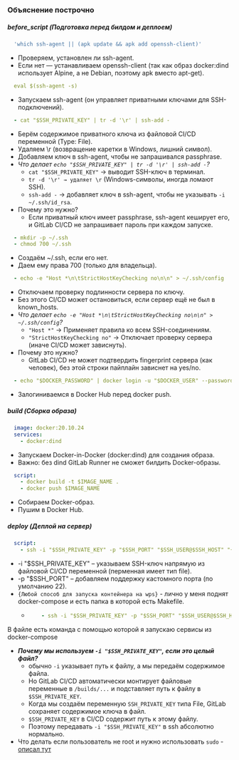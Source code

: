 ### Объяснение построчно

##### before_script (Подготовка перед билдом и деплоем)

```yaml
  'which ssh-agent || (apk update && apk add openssh-client)'
```

- Проверяем, установлен ли ssh-agent.
- Если нет — устанавливаем openssh-client (так как образ docker:dind использует Alpine, а не Debian, поэтому apk вместо apt-get).

```yaml
  eval $(ssh-agent -s)
```

- Запускаем ssh-agent (он управляет приватными ключами для SSH-подключений).

```yaml
  - cat "$SSH_PRIVATE_KEY" | tr -d '\r' | ssh-add -
```

- Берём содержимое приватного ключа из файловой CI/CD переменной (Type: File).
- Удаляем \r (возвращение каретки в Windows, лишний символ).
- Добавляем ключ в ssh-agent, чтобы не запрашивался passphrase.
- *Что делает `echo "$SSH_PRIVATE_KEY" | tr -d '\r' | ssh-add -`?*
  - `cat "$SSH_PRIVATE_KEY"` → выводит SSH-ключ в терминал.
  - `tr -d '\r' → удаляет \r` (Windows-символы, иногда ломают SSH).
  - `ssh-add -` → добавляет ключ в ssh-agent, чтобы не указывать `-i ~/.ssh/id_rsa`.
- Почему это нужно?
  - Если приватный ключ имеет passphrase, ssh-agent кеширует его, и GitLab CI/CD не запрашивает пароль при каждом запуске.

```yaml
  - mkdir -p ~/.ssh
  - chmod 700 ~/.ssh
```

- Создаём ~/.ssh, если его нет.
- Даем ему права 700 (только для владельца).

```yaml
  - echo -e "Host *\n\tStrictHostKeyChecking no\n\n" > ~/.ssh/config
```

- Отключаем проверку подлинности сервера по ключу.
- Без этого CI/CD может остановиться, если сервер ещё не был в known_hosts.
- *Что делает `echo -e "Host *\n\tStrictHostKeyChecking no\n\n" > ~/.ssh/config`?*
  - `"Host *"` → Применяет правила ко всем SSH-соединениям.
  - `"StrictHostKeyChecking no"` → Отключает проверку сервера (иначе CI/CD может зависнуть).
- Почему это нужно?
  - GitLab CI/CD не может подтвердить fingerprint сервера (как человек), без этой строки пайплайн зависнет на yes/no.

```yaml
  - echo "$DOCKER_PASSWORD" | docker login -u "$DOCKER_USER" --password-stdin
```

- Залогиниваемся в Docker Hub перед docker push.

##### build (Сборка образа)

```yaml
  image: docker:20.10.24
  services:
    - docker:dind
```

- Запускаем Docker-in-Docker (docker:dind) для создания образа.
- Важно: без dind GitLab Runner не сможет билдить Docker-образы.

```yaml
  script:
    - docker build -t $IMAGE_NAME .
    - docker push $IMAGE_NAME
```

- Собираем Docker-образ.
- Пушим в Docker Hub.

##### deploy (Деплой на сервер)

```yaml
  script:
    - ssh -i "$SSH_PRIVATE_KEY" -p "$SSH_PORT" "$SSH_USER@$SSH_HOST" "{Любой способ для запуска контейнера на wps}"
```

- -i "$SSH_PRIVATE_KEY" – указываем SSH-ключ напрямую из файловой CI/CD переменной (перменная имеет тип file).
- -p "$SSH_PORT" – добавляем поддержку кастомного порта (по умолчанию 22).
- `{Любой способ для запуска контейнера на wps}` - лично у меня поднят docker-compose и есть папка в которой есть Makefile.
  - ```yaml
        - ssh -i "$SSH_PRIVATE_KEY" -p "$SSH_PORT" "$SSH_USER@$SSH_HOST" "cd {path-to-folder-with-Makefile} && sudo make {command-name}"
    ```
В файле есть команда с помощью которой я запускаю сервисы из docker-compose
- ***Почему мы используем `-i "$SSH_PRIVATE_KEY"`, если это целый файл?***
  - обычно `-i` указывает путь к файлу, а мы передаём содержимое файла.
  - Но GitLab CI/CD автоматически монтирует файловые переменные в `/builds/...` и подставляет путь к файлу в `$SSH_PRIVATE_KEY`.
  - Когда мы создаём переменную `SSH_PRIVATE_KEY` типа File, GitLab сохраняет содержимое ключа в файл.
  - `$SSH_PRIVATE_KEY` в CI/CD содержит путь к этому файлу.
  - Поэтому передавать `-i "$SSH_PRIVATE_KEY"` в ssh абсолютно нормально.
- Что делать если пользователь не root и нужно использовать `sudo` - [описал тут](./common.md#как-использовать-sudo-в-gitlab-cicd)
































